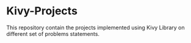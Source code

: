 # Kivy-Projects
This repository contain the projects implemented using Kivy Library on different set of problems statements.
